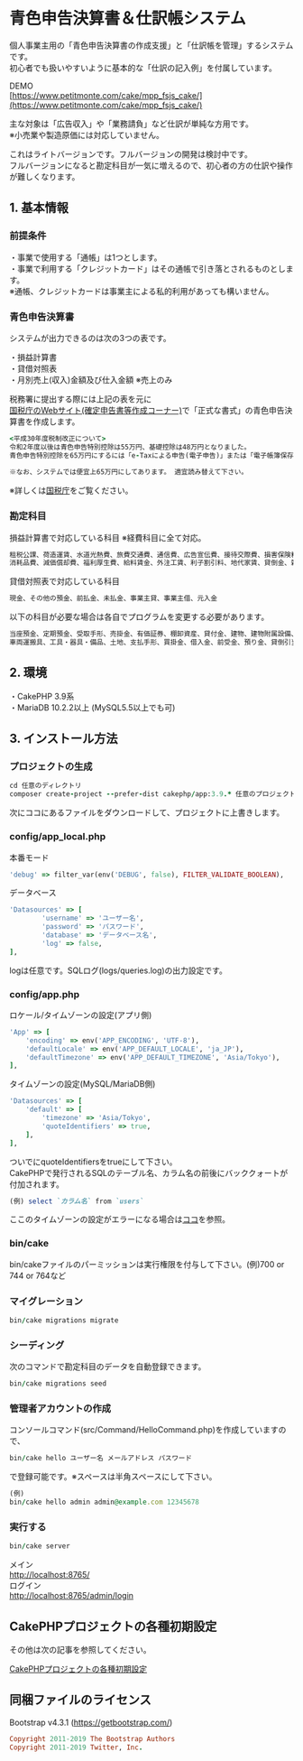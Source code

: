 # 青色申告決算書＆仕訳帳システム 

個人事業主用の「青色申告決算書の作成支援」と「仕訳帳を管理」するシステムです。  
初心者でも扱いやすいように基本的な「仕訳の記入例」を付属しています。　
  
DEMO    
[https://www.petitmonte.com/cake/mpp_fsjs_cake/](https://www.petitmonte.com/cake/mpp_fsjs_cake/)  
  
主な対象は「広告収入」や「業務請負」など仕訳が単純な方用です。  
※小売業や製造原価には対応していません。   
  
これはライトバージョンです。フルバージョンの開発は検討中です。  
フルバージョンになると勘定科目が一気に増えるので、初心者の方の仕訳や操作が難しくなります。  

## 1. 基本情報

### 前提条件 
・事業で使用する「通帳」は1つとします。  
・事業で利用する「クレジットカード」はその通帳で引き落とされるものとします。  
※通帳、クレジットカードは事業主による私的利用があっても構いません。  

### 青色申告決算書 
システムが出力できるのは次の3つの表です。  
  
・損益計算書  
・貸借対照表   
・月別売上(収入)金額及び仕入金額 ※売上のみ   
  
税務署に提出する際には上記の表を元に  
[国税庁のWebサイト(確定申告書等作成コーナー)](https://www.keisan.nta.go.jp/kyoutu/ky/sm/top#bsctrl)で「正式な書式」の青色申告決算書を作成します。  
```rb
<平成30年度税制改正について>
令和2年度以後は青色申告特別控除は55万円、基礎控除は48万円となりました。
青色申告特別控除を65万円にするには「e-Taxによる申告(電子申告)」または「電子帳簿保存」(申請必須)をする必要があります。
  
※なお、システムでは便宜上65万円にしてあります。 適宜読み替えて下さい。
```  
※詳しくは[国税庁](https://www.nta.go.jp/publication/pamph/shotoku/h32_kojogaku_change.pdf)をご覧ください。
  
### 勘定科目 

損益計算書で対応している科目  ※経費科目に全て対応。
```rb
租税公課、荷造運賃、水道光熱費、旅費交通費、通信費、広告宣伝費、接待交際費、損害保険料、修繕費 
消耗品費、減価償却費、福利厚生費、給料賃金、外注工賃、利子割引料、地代家賃、貸倒金、雑費

```   
貸借対照表で対応している科目  
```rb
現金、その他の預金、前払金、未払金、事業主貸、事業主借、元入金
```   
以下の科目が必要な場合は各自でプログラムを変更する必要があります。  
```rb
当座預金、定期預金、受取手形、売掛金、有価証券、棚卸資産、貸付金、建物、建物附属設備、機械装置、
車両運搬具、工具・器具・備品、土地、支払手形、買掛金、借入金、前受金、預り金、貸倒引当金
```   

## 2. 環境
・CakePHP 3.9系  
・MariaDB 10.2.2以上 (MySQL5.5以上でも可)  
  
## 3. インストール方法
  
### プロジェクトの生成  
```rb
cd 任意のディレクトリ
composer create-project --prefer-dist cakephp/app:3.9.* 任意のプロジェクト名
```
次にココにあるファイルをダウンロードして、プロジェクトに上書きします。

### config/app_local.php
本番モード  
```rb
'debug' => filter_var(env('DEBUG', false), FILTER_VALIDATE_BOOLEAN),
```
データベース
```rb
'Datasources' => [
        'username' => 'ユーザー名',
        'password' => 'パスワード',
        'database' => 'データベース名', 
        'log' => false, 
],
```
logは任意です。SQLログ(logs/queries.log)の出力設定です。

### config/app.php
ロケール/タイムゾーンの設定(アプリ側)
```rb
'App' => [
    'encoding' => env('APP_ENCODING', 'UTF-8'),
    'defaultLocale' => env('APP_DEFAULT_LOCALE', 'ja_JP'),
    'defaultTimezone' => env('APP_DEFAULT_TIMEZONE', 'Asia/Tokyo'),
],
```
タイムゾーンの設定(MySQL/MariaDB側)
```rb
'Datasources' => [
    'default' => [
        'timezone' => 'Asia/Tokyo',
        'quoteIdentifiers' => true,
    ],
],
```
ついでにquoteIdentifiersをtrueにして下さい。  
CakePHPで発行されるSQLのテーブル名、カラム名の前後にバッククォートが付加されます。  
```rb
(例) select `カラム名` from `users`
```  
ここのタイムゾーンの設定がエラーになる場合は[ココ](https://www.petitmonte.com/php/cakephp_project.html#SQLSTATE[HY000])を参照。  

### bin/cake
bin/cakeファイルのパーミッションは実行権限を付与して下さい。(例)700 or 744 or 764など
    
### マイグレーション
```rb
bin/cake migrations migrate
```

### シーディング
次のコマンドで勘定科目のデータを自動登録できます。  
```rb
bin/cake migrations seed
```

### 管理者アカウントの作成
コンソールコマンド(src/Command/HelloCommand.php)を作成していますので、
```rb
bin/cake hello ユーザー名 メールアドレス パスワード
```
で登録可能です。※スペースは半角スペースにして下さい。
```rb
(例)
bin/cake hello admin admin@example.com 12345678
```

### 実行する
```rb
bin/cake server
```
メイン    
[http://localhost:8765/](http://localhost:8765/)   
ログイン   
[http://localhost:8765/admin/login](http://localhost:8765/admin/login) 
  
## CakePHPプロジェクトの各種初期設定
その他は次の記事を参照してください。  
  
[CakePHPプロジェクトの各種初期設定](https://www.petitmonte.com/php/cakephp_project.html)  

## 同梱ファイルのライセンス
Bootstrap v4.3.1 (https://getbootstrap.com/)  
```rb
Copyright 2011-2019 The Bootstrap Authors  
Copyright 2011-2019 Twitter, Inc.
```

